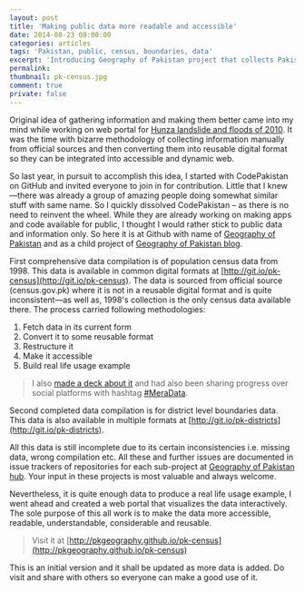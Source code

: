 ```yaml
---
layout: post
title: 'Making public data more readable and accessible'
date: 2014-08-23 08:00:00
categories: articles
tags: 'Pakistan, public, census, boundaries, data'
excerpt: 'Introducing Geography of Pakistan project that collects Pakistan’s public data from official sources and make them available in different better formats for reusability, scalability and accessibility.'
permalink:
thumbnail: pk-census.jpg
comment: true
private: false
---
```


Original idea of gathering information and making them better came into my mind while working on web portal for [Hunza landslide and floods of 2010](http://local.com.pk). It was the time with bizarre methodology of collecting information manually from official sources and then converting them into reusable digital format so they can be integrated into accessible and dynamic web.

So last year, in pursuit to accomplish this idea, I started with CodePakistan on GitHub and invited everyone to join in for contribution. Little that I knew—there was already a group of amazing people doing somewhat similar stuff with same name. So I quickly dissolved CodePakistan – as there is no need to reinvent the wheel. While they are already working on making apps and code available for public, I thought I would rather stick to public data and information only. So here it is at Github with name of [Geography of Pakistan](https://github.com/pkgeography) and as a child project of [Geography of Pakistan blog](http://geography.pk).

First comprehensive data compilation is of population census data from 1998. This data is available in common digital formats at [http://git.io/pk-census](http://git.io/pk-census). The data is sourced from official source (census.gov.pk) where it is not in a reusable digital format and is quite inconsistent—as well as, 1998's collection is the only census data available there. The process carried following methodologies:

1. Fetch data in its current form
2. Convert it to some reusable format
3. Restructure it
4. Make it accessible
5. Build real life usage example

> I also [made a deck about it](https://speakerdeck.com/jabranr/pakistan-census-data) and had also been sharing progress over social platforms with hashtag [#MeraData](https://twitter.com/search?q=%23MeraData).

Second completed data compilation is for district level boundaries data. This data is also available in multiple formats at [http://git.io/pk-districts](http://git.io/pk-districts).

All this data is still incomplete due to its certain inconsistencies i.e. missing data, wrong compilation etc. All these and further issues are documented in issue trackers of repositories for each sub-project at [Geography of Pakistan hub](https://github.com/pkgeography). Your input in these projects is most valuable and always welcome.

Nevertheless, it is quite enough data to produce a real life usage example, I went ahead and created a web portal that visualizes the data interactively. The sole purpose of this all work is to make the data more accessible, readable, understandable, considerable and reusable.

> Visit it at [http://pkgeography.github.io/pk-census](http://pkgeography.github.io/pk-census)

This is an initial version and it shall be updated as more data is added. Do visit and share with others so everyone can make a good use of it.
